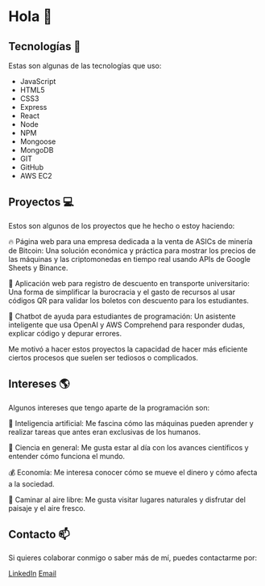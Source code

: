 # Hola 👋

## Tecnologías 🚀

Estas son algunas de las tecnologías que uso:

- JavaScript
- HTML5
- CSS3
- Express
- React
- Node
- NPM
- Mongoose
- MongoDB
- GIT
- GitHub
- AWS EC2

## Proyectos 💻

Estos son algunos de los proyectos que he hecho o estoy haciendo:

🔥 Página web para una empresa dedicada a la venta de ASICs de minería de Bitcoin: Una solución económica y práctica para mostrar los precios de las máquinas y las criptomonedas en tiempo real usando APIs de Google Sheets y Binance.

🚌 Aplicación web para registro de descuento en transporte universitario: Una forma de simplificar la burocracia y el gasto de recursos al usar códigos QR para validar los boletos con descuento para los estudiantes.

🤖 Chatbot de ayuda para estudiantes de programación: Un asistente inteligente que usa OpenAI y AWS Comprehend para responder dudas, explicar código y depurar errores.

Me motivó a hacer estos proyectos la capacidad de hacer más eficiente ciertos procesos que suelen ser tediosos o complicados.

## Intereses 🌎

Algunos intereses que tengo aparte de la programación son:

🧠 Inteligencia artificial: Me fascina cómo las máquinas pueden aprender y realizar tareas que antes eran exclusivas de los humanos.

🔬 Ciencia en general: Me gusta estar al día con los avances científicos y entender cómo funciona el mundo.

💰 Economía: Me interesa conocer cómo se mueve el dinero y cómo afecta a la sociedad.

🌳 Caminar al aire libre: Me gusta visitar lugares naturales y disfrutar del paisaje y el aire fresco.

## Contacto 📫

Si quieres colaborar conmigo o saber más de mí, puedes contactarme por:

[LinkedIn](https://www.linkedin.com/in/derlis-cuba/)
[Email](mailto:derlis.cuba@outlook.com)
